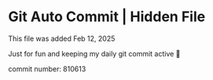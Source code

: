# Git Auto Commit | Hidden File

This file was added Feb 12, 2025

Just for fun and keeping my daily git commit active 🤪

commit number: 810613
